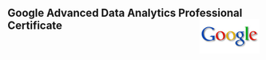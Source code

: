 
## Google Advanced Data Analytics Professional Certificate <img src="/Lakshmi Kadali Certificates/google logo.png" align="right" width="120" />
